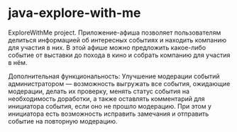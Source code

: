 # java-explore-with-me
ExploreWithMe project. Приложение-афиша позволяет пользователям делиться информацией об интересных событиях и находить 
компанию для участия в них.
В этой афише можно предложить какое-либо событие от выставки до похода в кино и собрать компанию для участия в нём.

Дополнительная функциональность: Улучшение модерации событий администратором — возможность выгружать все события, 
ожидающие модерации, делать их проверку, менять статус события на необходимость доработки, а также оставлять комментарий 
для инициатора события, если оно не прошло модерацию. При этом у инициатора есть возможность исправить замечания и 
отправить событие на повторную модерацию.
